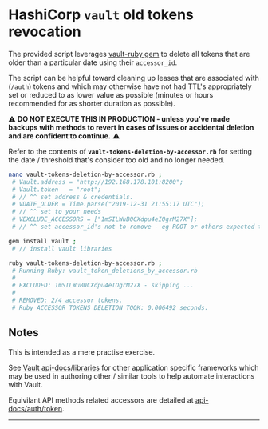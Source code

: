 # HashiCorp **`vault`** old tokens revocation
The provided script leverages [vault-ruby gem](https://github.com/hashicorp/vault-ruby/) to delete all tokens that are older than a particular date using their `accessor_id`.

The script can be helpful toward cleaning up leases that are associated with (`/auth`) tokens and which may otherwise have not had TTL's appropriately set or reduced to as lower value as possible (minutes or hours recommended for as shorter duration as possible).

:warning: **DO NOT EXECUTE THIS IN PRODUCTION - unless you've made backups with methods to revert in cases of issues or accidental deletion and are confident to continue.** :warning:

Refer to the contents of **`vault-tokens-deletion-by-accessor.rb`** for setting the date / threshold that's consider too old and no longer needed.

```bash
nano vault-tokens-deletion-by-accessor.rb ;
 # Vault.address = "http://192.168.178.101:8200";
 # Vault.token   = "root";
 # // ^^ set address & credentials.
 # VDATE_OLDER = Time.parse("2019-12-31 21:55:17 UTC");
 # // ^^ set to your needs
 # VEXCLUDE_ACCESSORS = ["1mSILWuB0CXdpu4eIOgrM27X"];
 # // ^^ set accessor_id's not to remove - eg ROOT or others expected to be old.

gem install vault ;
 # // install vault libraries

ruby vault-tokens-deletion-by-accessor.rb ;
 # Running Ruby: vault_token_deletions_by_accessor.rb
 #
 # EXCLUDED: 1mSILWuB0CXdpu4eIOgrM27X - skipping ...
 #  
 # REMOVED: 2/4 accessor tokens.
 # Ruby ACCESSOR TOKENS DELETION TOOK: 0.006492 seconds.
```


## Notes
This is intended as a mere practise exercise.

See [Vault api-docs/libraries](https://www.vaultproject.io/api-docs/libraries) for other application specific frameworks which may be used in authoring other / similar tools to help automate interactions with Vault. 

Equivilant API methods related accessors are detailed at [api-docs/auth/token](https://www.vaultproject.io/api-docs/auth/token).

------

